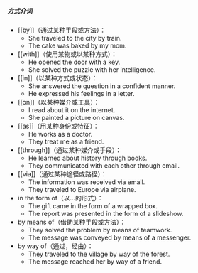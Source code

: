 ##### 方式介词
- [[by]]（通过某种手段或方法）：
	- She traveled to the city by train.
	- The cake was baked by my mom.
- [[with]]（使用某物或以某种方式）：
	- He opened the door with a key.
	- She solved the puzzle with her intelligence.
- [[in]]（以某种方式或状态）：
	- She answered the question in a confident manner.
	- He expressed his feelings in a letter.
- [[on]]（以某种媒介或工具）：
	- I read about it on the internet.
	- She painted a picture on canvas.
- [[as]]（用某种身份或特征）：
	- He works as a doctor.
	- They treat me as a friend.
- [[through]]（通过某种媒介或手段）：
	- He learned about history through books.
	- They communicated with each other through email.
- [[via]]（通过某种途径或路径）：
	- The information was received via email.
	- They traveled to Europe via airplane.
- in the form of（以...的形式）：
	- The gift came in the form of a wrapped box.
	- The report was presented in the form of a slideshow.
- by means of（借助某种手段或方法）：
	- They solved the problem by means of teamwork.
	- The message was conveyed by means of a messenger.
- by way of（通过，经由）：
	- They traveled to the village by way of the forest.
	- The message reached her by way of a friend.


